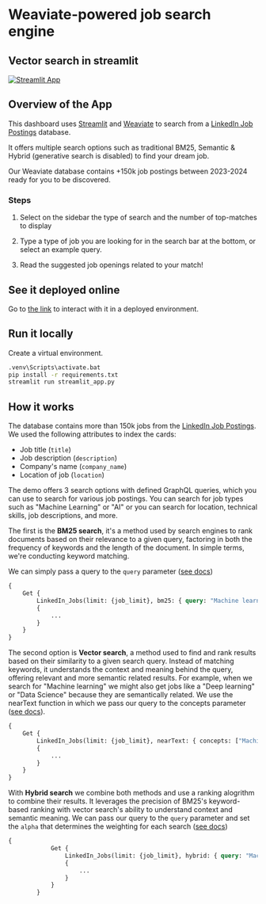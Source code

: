 # Weaviate-powered job search engine 
## Vector search in streamlit

[![Streamlit App](https://static.streamlit.io/badges/streamlit_badge_black_white.svg)](https://linkedin-weaviate.streamlit.app/)

## Overview of the App

This dashboard uses [Streamlit](https://streamlit.io/) and [Weaviate](https://weaviate.io/) to search from a [LinkedIn Job Postings](https://www.kaggle.com/datasets/arshkon/linkedin-job-postings) database. 

It offers multiple search options such as traditional BM25, Semantic & Hybrid (generative search is disabled) to find your dream job.

Our Weaviate database contains +150k job postings between 2023-2024 ready for you to be discovered.

### Steps

1. Select on the sidebar the type of search and the number of top-matches to display

2. Type a type of job you are looking for in the search bar at the bottom, or select an example query.

3. Read the suggested job openings related to your match!

## See it deployed online

Go to [the link](https://linkedin-weaviate.streamlit.app/) to interact with it in a deployed environment.

## Run it locally

Create a virtual environment.
```sh
.venv\Scripts\activate.bat
pip install -r requirements.txt
streamlit run streamlit_app.py
```

## How it works

The database contains more than 150k jobs from the [LinkedIn Job Postings](https://www.kaggle.com/datasets/arshkon/linkedin-job-postings). We used the following attributes to index the cards:

- Job title (`title`)
- Job description (`description`)
- Company's name (`company_name`)
- Location of job (`location`)

The demo offers 3 search options with defined GraphQL queries, which you can use to search for various job postings. 
You can search for job types such as "Machine Learning" or "AI" or you can search for location, technical skills, job descriptions, and more.

The first is the **BM25 search**, it's a method used by search engines to rank documents based on their relevance to a given query, factoring in both the frequency of keywords and the length of the document. In simple terms, we're conducting keyword matching.

We can simply pass a query to the `query` parameter ([see docs](https://weaviate.io/developers/weaviate/search/bm25))

```graphql
{
    Get {
        LinkedIn_Jobs(limit: {job_limit}, bm25: { query: "Machine learning with pytorch" }) 
        {
            ...
        }
    }
}
```

The second option is **Vector search**, a method used to find and rank results based on their similarity to a given search query.
Instead of matching keywords, it understands the context and meaning behind the query, offering relevant and more semantic related results. For example, when we search for "Machine learning" we might also get jobs like a "Deep learning" or "Data Science" because they are semantically related.
We use the nearText function in which we pass our query to the concepts parameter ([see docs](https://weaviate.io/developers/weaviate/api/graphql/search-operators#neartext)).

```graphql
{
    Get {
        LinkedIn_Jobs(limit: {job_limit}, nearText: { concepts: ["Machine learning with pytorch"] }) 
        {
            ...
        }
    }
}
```

With **Hybrid search** we combine both methods and use a ranking alogrithm to combine their results. 
It leverages the precision of BM25's keyword-based ranking with vector search's ability to understand context and semantic meaning. 
We can pass our query to the `query` parameter and set the `alpha` that determines the weighting for each search ([see docs](https://weaviate.io/developers/weaviate/api/graphql/search-operators#hybrid))

```graphql
{
            Get {
                LinkedIn_Jobs(limit: {job_limit}, hybrid: { query: "Machine learning with pytorch" alpha:0.5 }) 
                {
                    ...
                }
            }
        }
```